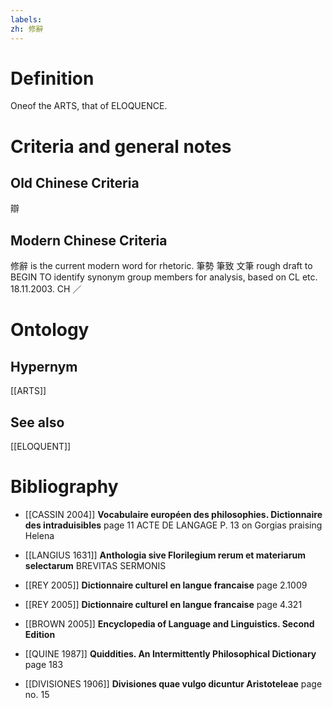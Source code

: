 ```yaml
---
labels: 
zh: 修辭
---
```


# Definition
Oneof the ARTS, that of ELOQUENCE.
# Criteria and general notes
## Old Chinese Criteria
辯
## Modern Chinese Criteria
修辭 is the current modern word for rhetoric.
筆勢
筆致
文筆
rough draft to BEGIN TO identify synonym group members for analysis, based on CL etc. 18.11.2003. CH ／
# Ontology

## Hypernym
[[ARTS]]
## See also
[[ELOQUENT]]
# Bibliography
- [[CASSIN 2004]]
**Vocabulaire européen des philosophies. Dictionnaire des intraduisibles** page 11
ACTE DE LANGAGE
P. 13 on Gorgias praising Helena
- [[LANGIUS 1631]]
**Anthologia sive Florilegium rerum et materiarum selectarum** 
BREVITAS SERMONIS
- [[REY 2005]]
**Dictionnaire culturel en langue francaise** page 2.1009

- [[REY 2005]]
**Dictionnaire culturel en langue francaise** page 4.321

- [[BROWN 2005]]
**Encyclopedia of Language and Linguistics. Second Edition** 

- [[QUINE 1987]]
**Quiddities. An Intermittently Philosophical Dictionary** page 183

- [[DIVISIONES 1906]]
**Divisiones quae vulgo dicuntur Aristoteleae** page no. 15

